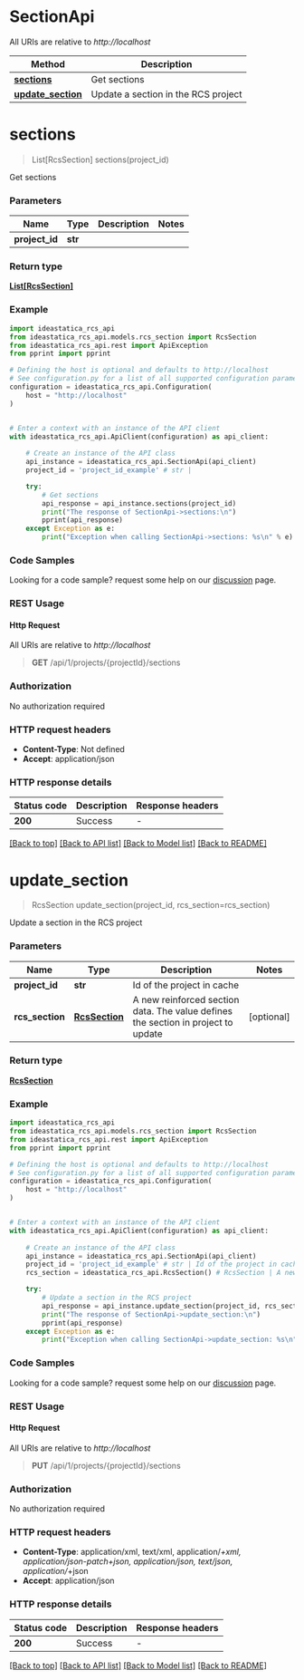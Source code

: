 # SectionApi

All URIs are relative to *http://localhost*

Method | Description
------------- | -------------
[**sections**](SectionApi.md#sections) | Get sections
[**update_section**](SectionApi.md#update_section) | Update a section in the RCS project


<a id="sections"></a>
# **sections**
> List[RcsSection] sections(project_id)

Get sections

### Parameters


Name | Type | Description  | Notes
------------- | ------------- | ------------- | -------------
 **project_id** | **str**|  | 

### Return type

[**List[RcsSection]**](RcsSection.md)

### Example


```python
import ideastatica_rcs_api
from ideastatica_rcs_api.models.rcs_section import RcsSection
from ideastatica_rcs_api.rest import ApiException
from pprint import pprint

# Defining the host is optional and defaults to http://localhost
# See configuration.py for a list of all supported configuration parameters.
configuration = ideastatica_rcs_api.Configuration(
    host = "http://localhost"
)


# Enter a context with an instance of the API client
with ideastatica_rcs_api.ApiClient(configuration) as api_client:
    
    # Create an instance of the API class
    api_instance = ideastatica_rcs_api.SectionApi(api_client)
    project_id = 'project_id_example' # str | 

    try:
        # Get sections
        api_response = api_instance.sections(project_id)
        print("The response of SectionApi->sections:\n")
        pprint(api_response)
    except Exception as e:
        print("Exception when calling SectionApi->sections: %s\n" % e)
```



### Code Samples

Looking for a code sample? request some help on our [discussion](https://github.com/idea-statica/ideastatica-public/discussions) page. 

### REST Usage

#### Http Request

All URIs are relative to *http://localhost*

> **GET** /api/1/projects/{projectId}/sections 

### Authorization

No authorization required

### HTTP request headers

 - **Content-Type**: Not defined
 - **Accept**: application/json

### HTTP response details

| Status code | Description | Response headers |
|-------------|-------------|------------------|
**200** | Success |  -  |

[[Back to top]](#) [[Back to API list]](../README.md#documentation-for-api-endpoints) [[Back to Model list]](../README.md#documentation-for-models) [[Back to README]](../README.md)

<a id="update_section"></a>
# **update_section**
> RcsSection update_section(project_id, rcs_section=rcs_section)

Update a section in the RCS project

### Parameters


Name | Type | Description  | Notes
------------- | ------------- | ------------- | -------------
 **project_id** | **str**| Id of the project in cache | 
 **rcs_section** | [**RcsSection**](RcsSection.md)| A new reinforced section data. The value defines the section in project to update | [optional] 

### Return type

[**RcsSection**](RcsSection.md)

### Example


```python
import ideastatica_rcs_api
from ideastatica_rcs_api.models.rcs_section import RcsSection
from ideastatica_rcs_api.rest import ApiException
from pprint import pprint

# Defining the host is optional and defaults to http://localhost
# See configuration.py for a list of all supported configuration parameters.
configuration = ideastatica_rcs_api.Configuration(
    host = "http://localhost"
)


# Enter a context with an instance of the API client
with ideastatica_rcs_api.ApiClient(configuration) as api_client:
    
    # Create an instance of the API class
    api_instance = ideastatica_rcs_api.SectionApi(api_client)
    project_id = 'project_id_example' # str | Id of the project in cache
    rcs_section = ideastatica_rcs_api.RcsSection() # RcsSection | A new reinforced section data. The value defines the section in project to update (optional)

    try:
        # Update a section in the RCS project
        api_response = api_instance.update_section(project_id, rcs_section=rcs_section)
        print("The response of SectionApi->update_section:\n")
        pprint(api_response)
    except Exception as e:
        print("Exception when calling SectionApi->update_section: %s\n" % e)
```



### Code Samples

Looking for a code sample? request some help on our [discussion](https://github.com/idea-statica/ideastatica-public/discussions) page. 

### REST Usage

#### Http Request

All URIs are relative to *http://localhost*

> **PUT** /api/1/projects/{projectId}/sections 

### Authorization

No authorization required

### HTTP request headers

 - **Content-Type**: application/xml, text/xml, application/*+xml, application/json-patch+json, application/json, text/json, application/*+json
 - **Accept**: application/json

### HTTP response details

| Status code | Description | Response headers |
|-------------|-------------|------------------|
**200** | Success |  -  |

[[Back to top]](#) [[Back to API list]](../README.md#documentation-for-api-endpoints) [[Back to Model list]](../README.md#documentation-for-models) [[Back to README]](../README.md)

